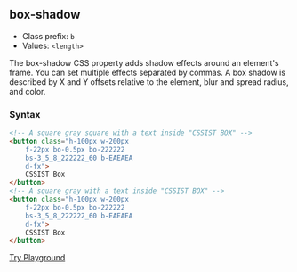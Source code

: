 ## box-shadow
- Class prefix: `b`
- Values: `<length>`

The box-shadow CSS property adds shadow effects around an element's frame. You can set multiple effects separated by commas. A box shadow is described by X and Y offsets relative to the element, blur and spread radius, and color.
### Syntax
```html
<!-- A square gray square with a text inside "CSSIST BOX" -->
<button class="h-100px w-200px 
    f-22px bo-0.5px bo-222222 
    bs-3_5_8_222222_60 b-EAEAEA  
    d-fx"> 
    CSSIST Box 
</button>
<!-- A square gray with a text inside "CSSIST BOX" -->
<button class="h-100px w-200px 
    f-22px bo-0.5px bo-222222 
    bs-3_5_8_222222_60 b-EAEAEA  
    d-fx"> 
    CSSIST Box 
</button>
 ```
[Try Playground](../../../demo)

